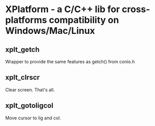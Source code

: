 # XPlatform - a C/C++ lib for cross-platforms compatibility on Windows/Mac/Linux

## xplt_getch
Wrapper to provide the same features as getch() from conio.h 

## xplt_clrscr
Clear screen. That's all.

## xplt_gotoligcol
Move cursor to lig and col.
